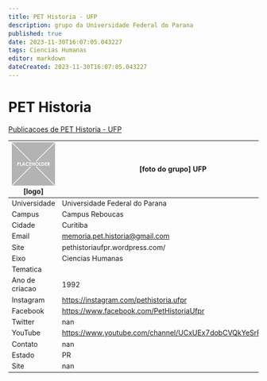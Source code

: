 ```yaml
---
title: PET Historia - UFP
description: grupo da Universidade Federal do Parana
published: true
date: 2023-11-30T16:07:05.043227
tags: Ciencias Humanas
editor: markdown
dateCreated: 2023-11-30T16:07:05.043227
---
```


# PET Historia

[Publicacoes de PET Historia - UFP](/atividade/59PETHistoriaUFP/feed.md)

| ![placeholder.png](/placeholder.png) [logo] | [foto do grupo] UFP         |
| ------------------------------------------- | ------------------------------------------------- |
| Universidade                                | Universidade Federal do Parana      |
| Campus                                      | Campus Reboucas            |
| Cidade                                      | Curitiba             |
| Email                                       | memoria.pet.historia@gmail.com             |
| Site                                        | pethistoriaufpr.wordpress.com/              |
| Eixo                                        | Ciencias Humanas              |
| Tematica                                    |           |
| Ano de criacao                              | 1992        |
| Instagram                                   | https://instagram.com/pethistoria.ufpr         |
| Facebook                                    | https://www.facebook.com/PetHistoriaUfpr          |
| Twitter                                     | nan           |
| YouTube                                     | https://www.youtube.com/channel/UCxUEx7dobCVQkYeSrFZgVZQ           |
| Contato                                     | nan         |
| Estado                                      |  PR            |
| Site                                        | nan |
